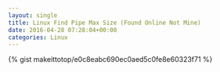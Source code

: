 ```yaml
---
layout: single                                                                                                              
title: Linux Find Pipe Max Size (Found Online Not Mine)                                                                                                                       
date: 2016-04-28 07:28:04+00:00                                                                                                                        
categories: Linux                                                                                                                
---                                                                                                                              
```


{% gist makeittotop/e0c8eabc690ec0aed5c0fe8e60323f71 %}                                                                                                           

